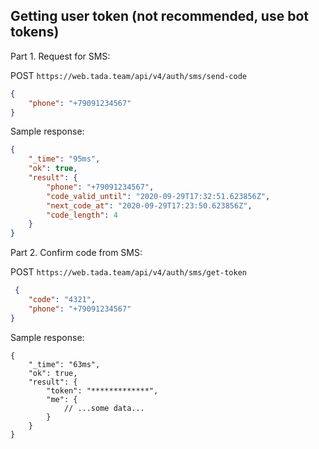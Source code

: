 ## Getting user token (not recommended, use bot tokens)

Part 1. Request for SMS:

POST `https://web.tada.team/api/v4/auth/sms/send-code`
```json
{
    "phone": "+79091234567"
}
```

Sample response:

```json
{
    "_time": "95ms",
    "ok": true,
    "result": {
        "phone": "+79091234567",
        "code_valid_until": "2020-09-29T17:32:51.623856Z",
        "next_code_at": "2020-09-29T17:23:50.623856Z",
        "code_length": 4
    }
}
```

Part 2. Confirm code from SMS:

POST `https://web.tada.team/api/v4/auth/sms/get-token`
```json
 {
    "code": "4321",
    "phone": "+79091234567"
}
```

Sample response:
```json5
{
    "_time": "63ms",
    "ok": true,
    "result": {
        "token": "*************",
        "me": {
            // ...some data...
        }
    }
}
```
